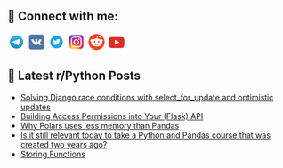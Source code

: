 ## 🔎 Connect with me:
[<img src="https://github.com/bullbesh/bullbesh/blob/main/images/Telegram.png" width="32" height="32" />](https://t.me/bullbesh)
[<img src="https://github.com/bullbesh/bullbesh/blob/main/images/VK.png" width="32" height="32" />](https://vk.com/bullbesh)
[<img src="https://github.com/bullbesh/bullbesh/blob/main/images/Twitter.png" width="32" height="32" />](https://twitter.com/bullbesh1)
[<img src="https://github.com/bullbesh/bullbesh/blob/main/images/Instagram.png" width="32" height="32" />](https://www.instagram.com/bullbesh)
[<img src="https://github.com/bullbesh/bullbesh/blob/main/images/Reddit.png" width="32" height="32" />](https://www.reddit.com/user/bullbesh)
[<img src="https://github.com/bullbesh/bullbesh/blob/main/images/YouTube.png" width="32" height="32" />](https://www.youtube.com/channel/UCtfjRs6uzgq5mfm8S06WTcg)

## 📕 Latest r/Python Posts
<!-- BLOG-POST-LIST:START -->
- [Solving Django race conditions with select_for_update and optimistic updates](https://www.reddit.com/r/Python/comments/10a30wz/solving_django_race_conditions_with_select_for/)
- [Building Access Permissions into Your &lpar;Flask&rpar; API](https://www.reddit.com/r/Python/comments/10a30mt/building_access_permissions_into_your_flask_api/)
- [Why Polars uses less memory than Pandas](https://www.reddit.com/r/Python/comments/10a2tjg/why_polars_uses_less_memory_than_pandas/)
- [Is it still relevant today to take a Python and Pandas course that was created two years ago?](https://www.reddit.com/r/Python/comments/10a1zir/is_it_still_relevant_today_to_take_a_python_and/)
- [Storing Functions](https://www.reddit.com/r/Python/comments/10a1oqv/storing_functions/)
<!-- BLOG-POST-LIST:END -->
